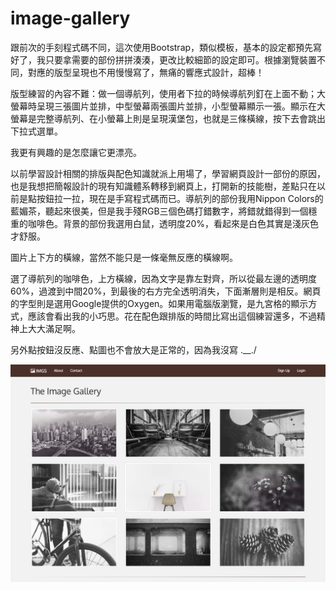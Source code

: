# image-gallery

跟前次的手刻程式碼不同，這次使用Bootstrap，類似模板，基本的設定都預先寫好了，我只要拿需要的部份拼拼湊湊，更改比較細節的設定即可。根據瀏覽裝置不同，對應的版型呈現也不用慢慢寫了，無痛的響應式設計，超棒！

版型練習的內容不難：做一個導航列，使用者下拉的時候導航列釘在上面不動；大螢幕時呈現三張圖片並排，中型螢幕兩張圖片並排，小型螢幕顯示一張。顯示在大螢幕是完整導航列、在小螢幕上則是呈現漢堡包，也就是三條橫線，按下去會跳出下拉式選單。

我更有興趣的是怎麼讓它更漂亮。

以前學習設計相關的排版與配色知識就派上用場了，學習網頁設計一部份的原因，也是我想把簡報設計的現有知識體系轉移到網頁上，打開新的技能樹，差點只在以前是點按鈕拉一拉，現在是手寫程式碼而已。導航列的部份我用Nippon Colors的藍媚茶，聽起來很美，但是我手殘RGB三個色碼打錯數字，將錯就錯得到一個穩重的咖啡色。背景的部份我選用白鼠，透明度20%，看起來是白色其實是淺灰色才舒服。

圖片上下方的橫線，當然不能只是一條毫無反應的橫線啊。

選了導航列的咖啡色，上方橫線，因為文字是靠左對齊，所以從最左邊的透明度60%，過渡到中間20%，到最後的右方完全透明消失，下面漸層則是相反。網頁的字型則是選用Google提供的Oxygen。如果用電腦版瀏覽，是九宮格的顯示方式，應該會看出我的小巧思。花在配色跟排版的時間比寫出這個練習還多，不過精神上大大滿足啊。

另外點按鈕沒反應、點圖也不會放大是正常的，因為我沒寫 .__./

![](https://raw.githubusercontent.com/hipala/image-gallery/gh-pages/image_gallery_screenshot.png?raw=true)
